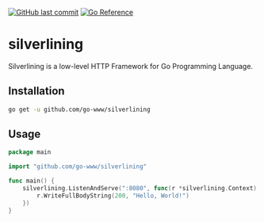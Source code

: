 [![GitHub last commit](https://img.shields.io/github/last-commit/go-www/silverlining?style=for-the-badge)](https://github.com/go-www/silverlining/commits/main)
[![Go Reference](https://img.shields.io/badge/Go-Reference-007d9c?style=for-the-badge&logo=go)](https://pkg.go.dev/github.com/go-www/silverlining)

# silverlining

Silverlining is a low-level HTTP Framework for Go Programming Language.

## Installation

```sh
go get -u github.com/go-www/silverlining
```

## Usage

```go
package main

import "github.com/go-www/silverlining"

func main() {
	silverlining.ListenAndServe(":8080", func(r *silverlining.Context) {
		r.WriteFullBodyString(200, "Hello, World!")
	})
}

```
